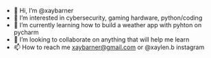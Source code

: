 - 👋 Hi, I’m @xaybarner
- 👀 I’m interested in cybersecurity, gaming hardware, python/coding
- 🌱 I’m currently learning how to build a weather app with pyhton on pycharm
- 💞️ I’m looking to collaborate on anything that will help me learn
- 📫 How to reach me xaybarner@gmail.com or @xaylen.b instagram
